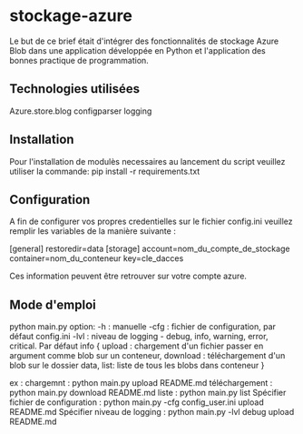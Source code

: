 # stockage-azure
Le but de ce brief était d'intégrer des fonctionnalités de stockage Azure Blob dans une application développée en Python et l'application des bonnes practique de programmation.

## Technologies utilisées
  Azure.store.blog
  configparser
  logging

## Installation
   Pour l'installation de modulès necessaires au lancement du script veuillez utiliser la commande:
   pip install -r requirements.txt
    
## Configuration
   A fin de configurer vos propres credentielles sur le fichier config.ini veuillez remplir les variables de la manière suivante :
   
   [general]
   restoredir=data
   [storage]
   account=nom_du_compte_de_stockage
   container=nom_du_conteneur
   key=cle_dacces

  Ces information peuvent être retrouver sur votre compte azure.
  
## Mode d'emploi
   python main.py
    option: -h : manuelle
            -cfg : fichier de configuration, par défaut config.ini
            -lvl : niveau de logging - debug, info, warning, error, critical. Par défaut info
   {
   upload : chargement d'un fichier passer en argument comme blob sur un conteneur,
   download : téléchargement d'un blob sur le dossier data,
   list: liste de tous les blobs dans conteneur
   }
   
   ex : 
    chargemnt : python main.py upload README.md
    téléchargement : python main.py download README.md
    liste  : python main.py list
    Spécifier fichier de configuration : python main.py -cfg config_user.ini upload README.md
    Spécifier niveau de logging : python main.py -lvl debug upload README.md
